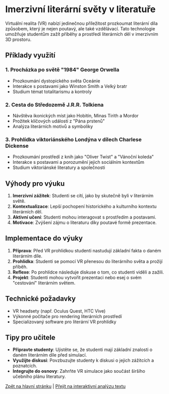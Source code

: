 # Imerzivní literární světy v literatuře

Virtuální realita (VR) nabízí jedinečnou příležitost prozkoumat literární díla způsobem, který je nejen poutavý, ale také vzdělávací. Tato technologie umožňuje studentům zažít příběhy a prostředí literárních děl v imerzivním 3D prostoru.

## Příklady využití

### 1. Procházka po světě "1984" George Orwella
- Prozkoumání dystopického světa Oceánie
- Interakce s postavami jako Winston Smith a Velký bratr
- Studium témat totalitarismu a kontroly

### 2. Cesta do Středozemě J.R.R. Tolkiena
- Návštěva ikonických míst jako Hobitín, Minas Tirith a Mordor
- Prožitek klíčových událostí z "Pána prstenů"
- Analýza literárních motivů a symboliky

### 3. Prohlídka viktoriánského Londýna v dílech Charlese Dickense
- Prozkoumání prostředí z knih jako "Oliver Twist" a "Vánoční koleda"
- Interakce s postavami a porozumění jejich sociálním kontextům
- Studium viktoriánské literatury a společnosti

## Výhody pro výuku

1. **Imerzivní zážitek**: Studenti se cítí, jako by skutečně byli v literárním světě.
2. **Kontextualizace**: Lepší pochopení historického a kulturního kontextu literárních děl.
3. **Aktivní učení**: Studenti mohou interagovat s prostředím a postavami.
4. **Motivace**: Zvýšení zájmu o literaturu díky poutavé formě prezentace.

## Implementace do výuky

1. **Příprava**: Před VR prohlídkou studenti nastudují základní fakta o daném literárním díle.
2. **Prohlídka**: Studenti se pomocí VR přenesou do literárního světa a prožijí příběh.
3. **Reflexe**: Po prohlídce následuje diskuse o tom, co studenti viděli a zažili.
4. **Projekt**: Studenti mohou vytvořit prezentaci nebo esej o svém "cestování" literárním světem.

## Technické požadavky

- VR headsety (např. Oculus Quest, HTC Vive)
- Výkonné počítače pro rendering literárních prostředí
- Specializovaný software pro literární VR prohlídky

## Tipy pro učitele

- **Připravte studenty**: Ujistěte se, že studenti mají základní znalosti o daném literárním díle před simulací.
- **Využijte diskusi**: Povzbuzujte studenty k diskusi o jejich zážitcích a poznatcích.
- **Integrujte do osnovy**: Zahrňte VR simulace jako součást širšího učebního plánu literatury.

[Zpět na hlavní stránku](../../../README.md) | [Přejít na interaktivní analýzu textu](./analyza-textu.md)